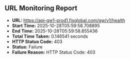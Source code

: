 ## URL Monitoring Report

- **URL:** https://api-gw1-prod1.fisglobal.com/gw/v1/health
- **Start Time:** 2025-10-28T05:59:58.708895
- **End Time:** 2025-10-28T05:59:58.855436
- **Total Time Taken:** 0.146541 seconds
- **HTTP Status Code:** 403
- **Status:** Failure
- **Failure Reason:** HTTP Status Code: 403

